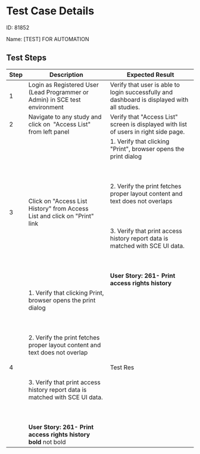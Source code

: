 
# Test Case Details
ID: 81852

Name: [TEST] FOR AUTOMATION
## Test Steps
|Step |Description | Expected Result|
|---------|----------------------|----------------| 
|1|Login as Registered User (Lead Programmer or Admin) in SCE test environment|Verify that user is able to login successfully and dashboard is displayed with all studies.| 
|2|Navigate to any study and click on  "Access List" from left panel|Verify that "Access List" screen is displayed with list of users in right side page.| 
|3|Click on "Access List History" from Access List and click on "Print" link|1\. Verify that clicking "Print", browser opens the print dialog<br><br>  <br><br>2. Verify the print fetches proper layout content and text does not overlaps<br><br>  <br><br>3\. Verify that print access history report data is matched with SCE UI data.<br><br>  <br><br>**User Story: 261- Print access rights history**| 
|4|1\. Verify that clicking Print, browser opens the print dialog<br><br>  <br><br>2\. Verify the print fetches proper layout content and text does not overlap<br><br>  <br><br>3\. Verify that print access history report data is matched with SCE UI data.<br><br>  <br><br>**User Story: 261- Print access rights history** **bold** not bold|Test Res| 

